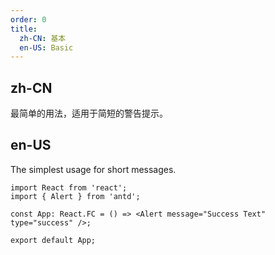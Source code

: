 ```yaml
---
order: 0
title:
  zh-CN: 基本
  en-US: Basic
---
```


## zh-CN

最简单的用法，适用于简短的警告提示。

## en-US

The simplest usage for short messages.

```tsx
import React from 'react';
import { Alert } from 'antd';

const App: React.FC = () => <Alert message="Success Text" type="success" />;

export default App;
```

<style>
.code-box-demo .ant-alert {
  margin-bottom: 16px;
}
</style>
